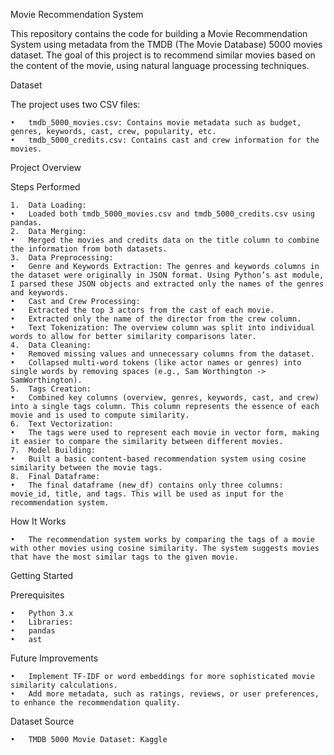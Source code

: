Movie Recommendation System

This repository contains the code for building a Movie Recommendation System using metadata from the TMDB (The Movie Database) 5000 movies dataset. The goal of this project is to recommend similar movies based on the content of the movie, using natural language processing techniques.

Dataset

The project uses two CSV files:

	•	tmdb_5000_movies.csv: Contains movie metadata such as budget, genres, keywords, cast, crew, popularity, etc.
	•	tmdb_5000_credits.csv: Contains cast and crew information for the movies.

Project Overview

Steps Performed

	1.	Data Loading:
	•	Loaded both tmdb_5000_movies.csv and tmdb_5000_credits.csv using pandas.
	2.	Data Merging:
	•	Merged the movies and credits data on the title column to combine the information from both datasets.
	3.	Data Preprocessing:
	•	Genre and Keywords Extraction: The genres and keywords columns in the dataset were originally in JSON format. Using Python’s ast module, I parsed these JSON objects and extracted only the names of the genres and keywords.
	•	Cast and Crew Processing:
	•	Extracted the top 3 actors from the cast of each movie.
	•	Extracted only the name of the director from the crew column.
	•	Text Tokenization: The overview column was split into individual words to allow for better similarity comparisons later.
	4.	Data Cleaning:
	•	Removed missing values and unnecessary columns from the dataset.
	•	Collapsed multi-word tokens (like actor names or genres) into single words by removing spaces (e.g., Sam Worthington -> SamWorthington).
	5.	Tags Creation:
	•	Combined key columns (overview, genres, keywords, cast, and crew) into a single tags column. This column represents the essence of each movie and is used to compute similarity.
	6.	Text Vectorization:
	•	The tags were used to represent each movie in vector form, making it easier to compare the similarity between different movies.
	7.	Model Building:
	•	Built a basic content-based recommendation system using cosine similarity between the movie tags.
	8.	Final Dataframe:
	•	The final dataframe (new_df) contains only three columns: movie_id, title, and tags. This will be used as input for the recommendation system.

How It Works

	•	The recommendation system works by comparing the tags of a movie with other movies using cosine similarity. The system suggests movies that have the most similar tags to the given movie.

Getting Started

Prerequisites

	•	Python 3.x
	•	Libraries:
	•	pandas
	•	ast
Future Improvements

	•	Implement TF-IDF or word embeddings for more sophisticated movie similarity calculations.
	•	Add more metadata, such as ratings, reviews, or user preferences, to enhance the recommendation quality.

Dataset Source

	•	TMDB 5000 Movie Dataset: Kaggle
